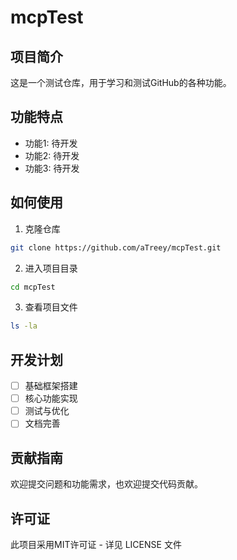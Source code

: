 # mcpTest

## 项目简介
这是一个测试仓库，用于学习和测试GitHub的各种功能。

## 功能特点
- 功能1: 待开发
- 功能2: 待开发
- 功能3: 待开发

## 如何使用
1. 克隆仓库
```bash
git clone https://github.com/aTreey/mcpTest.git
```

2. 进入项目目录
```bash
cd mcpTest
```

3. 查看项目文件
```bash
ls -la
```

## 开发计划
- [ ] 基础框架搭建
- [ ] 核心功能实现
- [ ] 测试与优化
- [ ] 文档完善

## 贡献指南
欢迎提交问题和功能需求，也欢迎提交代码贡献。

## 许可证
此项目采用MIT许可证 - 详见 LICENSE 文件
